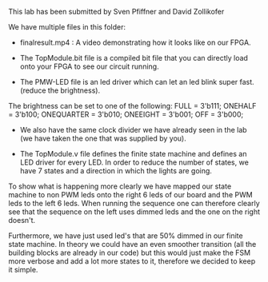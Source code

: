 This lab has been submitted by Sven Pfiffner and David Zollikofer

We have multiple files in this folder:

- finalresult.mp4 : A video demonstrating how it looks like on our FPGA.

- The TopModule.bit file is a compiled bit file that you can directly load onto your FPGA to see our circuit running.

- The PMW-LED file is an led driver which can let an led blink super fast. (reduce the brightness). 

The brightness can be set to one of the following:
FULL = 3'b111;
ONEHALF = 3'b100;
ONEQUARTER = 3'b010;
ONEEIGHT = 3'b001;
OFF = 3'b000;

- We also have the same clock divider we have already seen in the lab (we have taken the one that was supplied by you).

- The TopModule.v file defines the finite state machine and defines an LED driver for every LED. In order to reduce the number of states, we have 7 states and a direction in which the lights are going. 


To show what is happening more clearly we have mapped our state machine to non PWM leds onto the right 6 leds of our board and the PWM leds to the left 6 leds. When running the sequence one can therefore clearly see that the sequence on the left uses dimmed leds and the one on the right doesn't. 

Furthermore, we have just used led's that are 50% dimmed in our finite state machine. In theory we could have an even smoother transition (all the building blocks are already in our code) but this would just make the FSM more verbose and add a lot more states to it, therefore we decided to keep it simple.
